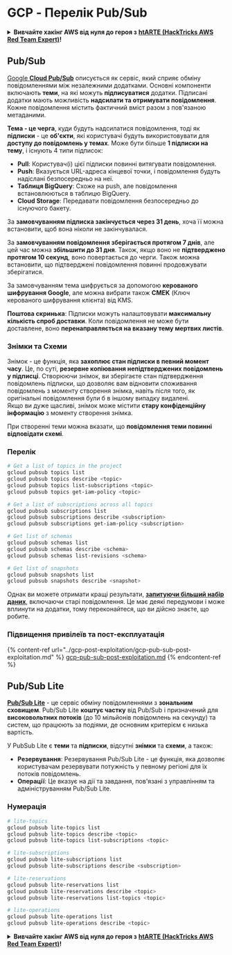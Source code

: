 # GCP - Перелік Pub/Sub

<details>

<summary><strong>Вивчайте хакінг AWS від нуля до героя з</strong> <a href="https://training.hacktricks.xyz/courses/arte"><strong>htARTE (HackTricks AWS Red Team Expert)</strong></a><strong>!</strong></summary>

Інші способи підтримки HackTricks:

* Якщо ви хочете побачити вашу **компанію рекламовану на HackTricks** або **завантажити HackTricks у форматі PDF**, перевірте [**ПЛАНИ ПІДПИСКИ**](https://github.com/sponsors/carlospolop)!
* Отримайте [**офіційний PEASS & HackTricks мерч**](https://peass.creator-spring.com)
* Відкрийте [**Сім'ю PEASS**](https://opensea.io/collection/the-peass-family), нашу колекцію ексклюзивних [**NFT**](https://opensea.io/collection/the-peass-family)
* **Приєднуйтесь до** 💬 [**групи Discord**](https://discord.gg/hRep4RUj7f) або [**групи telegram**](https://t.me/peass) або **слідкуйте** за мною на **Twitter** 🐦 [**@carlospolopm**](https://twitter.com/carlospolopm)**.**
* **Поділіться своїми хакерськими трюками, надсилайте PR до** [**HackTricks**](https://github.com/carlospolop/hacktricks) та [**HackTricks Cloud**](https://github.com/carlospolop/hacktricks-cloud) репозиторіїв GitHub.

</details>

## Pub/Sub <a href="#reviewing-cloud-pubsub" id="reviewing-cloud-pubsub"></a>

[Google **Cloud Pub/Sub**](https://cloud.google.com/pubsub/) описується як сервіс, який сприяє обміну повідомленнями між незалежними додатками. Основні компоненти включають **теми**, на які можуть **підписуватися** додатки. Підписані додатки мають можливість **надсилати та отримувати повідомлення**. Кожне повідомлення містить фактичний вміст разом з пов'язаною метаданими.

**Тема - це черга**, куди будуть надсилатися повідомлення, тоді як **підписки** - це **об'єкти**, які користувачі будуть використовувати для **доступу до повідомлень у темах**. Може бути більше **1 підписки на тему**, і існують 4 типи підписок:

* **Pull**: Користувач(і) цієї підписки повинні витягувати повідомлення.
* **Push**: Вказується URL-адреса кінцевої точки, і повідомлення будуть надіслані безпосередньо на неї.
* **Таблиця BigQuery**: Схоже на push, але повідомлення встановлюються в таблицю BigQuery.
* **Cloud Storage**: Передавати повідомлення безпосередньо до існуючого бакету.

За **замовчуванням підписка закінчується через 31 день**, хоча її можна встановити, щоб вона ніколи не закінчувалася.

За **замовчуванням повідомлення зберігається протягом 7 днів**, але цей час можна **збільшити до 31 дня**. Також, якщо воно не **підтверджено протягом 10 секунд**, воно повертається до черги. Також можна встановити, що підтверджені повідомлення повинні продовжувати зберігатися.

За замовчуванням тема шифрується за допомогою **керованого шифрування Google**, але можна вибрати також **CMEK** (Ключ керованого шифрування клієнта) від KMS.

**Поштова скринька**: Підписки можуть налаштовувати **максимальну кількість спроб доставки**. Коли повідомлення не може бути доставлене, воно **перенаправляється на вказану тему мертвих листів**.

### Знімки та Схеми

Знімок - це функція, яка **захоплює стан підписки в певний момент часу**. Це, по суті, **резервне копіювання непідтверджених повідомлень у підписці**. Створюючи знімок, ви зберігаєте стан підтвердження повідомлень підписки, що дозволяє вам відновити споживання повідомлень з моменту створення знімка, навіть після того, як оригінальні повідомлення були б в іншому випадку видалені.\
Якщо ви дуже щасливі, знімок може містити **стару конфіденційну інформацію** з моменту створення знімка.

При створенні теми можна вказати, що **повідомлення теми повинні відповідати схемі**.

### Перелік
```bash
# Get a list of topics in the project
gcloud pubsub topics list
gcloud pubsub topics describe <topic>
gcloud pubsub topics list-subscriptions <topic>
gcloud pubsub topics get-iam-policy <topic>

# Get a list of subscriptions across all topics
gcloud pubsub subscriptions list
gcloud pubsub subscriptions describe <subscription>
gcloud pubsub subscriptions get-iam-policy <subscription>

# Get list of schemas
gcloud pubsub schemas list
gcloud pubsub schemas describe <schema>
gcloud pubsub schemas list-revisions <schema>

# Get list of snapshots
gcloud pubsub snapshots list
gcloud pubsub snapshots describe <snapshot>
```
Однак ви можете отримати кращі результати, [**запитуючи більший набір даних**](https://cloud.google.com/pubsub/docs/replay-overview), включаючи старі повідомлення. Це має деякі передумови і може вплинути на додатки, тому переконайтеся, що ви дійсно знаєте, що робите.

### Підвищення привілеїв та пост-експлуатація

{% content-ref url="../gcp-post-exploitation/gcp-pub-sub-post-exploitation.md" %}
[gcp-pub-sub-post-exploitation.md](../gcp-post-exploitation/gcp-pub-sub-post-exploitation.md)
{% endcontent-ref %}

## Pub/Sub Lite

[**Pub/Sub Lite**](https://cloud.google.com/pubsub/docs/choosing-pubsub-or-lite) - це сервіс обміну повідомленнями з **зональним сховищем**. Pub/Sub Lite **коштує частку** від Pub/Sub і призначений для **високовольтних потоків** (до 10 мільйонів повідомлень на секунду) та систем, що працюють за подіями, де основним критерієм є низька вартість.

У PubSub Lite є **теми** та **підписки**, відсутні **знімки** та **схеми**, а також:

* **Резервування**: Резервування Pub/Sub Lite - це функція, яка дозволяє користувачам резервувати потужність у певному регіоні для їх потоків повідомлень.
* **Операції**: Це вказує на дії та завдання, пов'язані з управлінням та адмініструванням Pub/Sub Lite.

### Нумерація
```bash
# lite-topics
gcloud pubsub lite-topics list
gcloud pubsub lite-topics describe <topic>
gcloud pubsub lite-topics list-subscriptions <topic>

# lite-subscriptions
gcloud pubsub lite-subscriptions list
gcloud pubsub lite-subscriptions describe <subscription>

# lite-reservations
gcloud pubsub lite-reservations list
gcloud pubsub lite-reservations describe <topic>
gcloud pubsub lite-reservations list-topics <topic>

# lite-operations
gcloud pubsub lite-operations list
gcloud pubsub lite-operations describe <topic>
```
<details>

<summary><strong>Вивчайте хакінг AWS від нуля до героя з</strong> <a href="https://training.hacktricks.xyz/courses/arte"><strong>htARTE (HackTricks AWS Red Team Expert)</strong></a><strong>!</strong></summary>

Інші способи підтримки HackTricks:

* Якщо ви хочете побачити **рекламу вашої компанії на HackTricks** або **завантажити HackTricks у форматі PDF**, перевірте [**ПЛАНИ ПІДПИСКИ**](https://github.com/sponsors/carlospolop)!
* Отримайте [**офіційний PEASS & HackTricks мерч**](https://peass.creator-spring.com)
* Відкрийте для себе [**Сім'ю PEASS**](https://opensea.io/collection/the-peass-family), нашу колекцію ексклюзивних [**NFT**](https://opensea.io/collection/the-peass-family)
* **Приєднуйтесь до** 💬 [**групи Discord**](https://discord.gg/hRep4RUj7f) або [**групи Telegram**](https://t.me/peass) або **слідкуйте** за мною на **Twitter** 🐦 [**@carlospolopm**](https://twitter.com/carlospolopm)**.**
* **Поділіться своїми хакерськими трюками, надсилайте PR до** [**HackTricks**](https://github.com/carlospolop/hacktricks) та [**HackTricks Cloud**](https://github.com/carlospolop/hacktricks-cloud) репозиторіїв GitHub.

</details>
